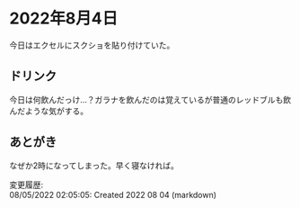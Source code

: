 # 2022年8月4日

今日はエクセルにスクショを貼り付けていた。

## ドリンク

今日は何飲んだっけ…？ガラナを飲んだのは覚えているが普通のレッドブルも飲んだような気がする。

## あとがき

なぜか2時になってしまった。早く寝なければ。

変更履歴:  
08/05/2022 02:05:05: Created 2022 08 04 (markdown)  

